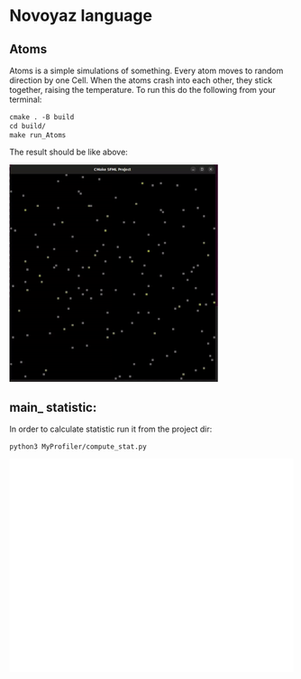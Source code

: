 # Novoyaz language

## Atoms
Atoms is a simple simulations of something. Every atom moves to random direction by one Cell.
When the atoms crash into each other, they stick together, raising the temperature.
To run this do the following from your terminal:
```shell
cmake . -B build
cd build/
make run_Atoms
```
The result should be like above:

<img src="Atoms/resources/Atoms.gif" width="370"/>

## main_ statistic:
In order to calculate statistic run it from the project dir:

```shell
python3 MyProfiler/compute_stat.py
```

![](MyProfiler/resources/Stats_ins.png)
